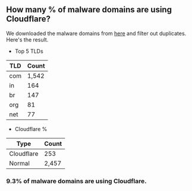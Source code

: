 ## How many % of malware domains are using Cloudflare?


We downloaded the malware domains from [here](https://urlhaus.abuse.ch) and filter out duplicates.
Here's the result.


[//]: # (start replacement)


- Top 5 TLDs

| TLD | Count |
| --- | --- |
| com | 1,542 |
| in | 164 |
| br | 147 |
| org | 81 |
| net | 77 |


- Cloudflare %

| Type | Count |
| --- | --- |
| Cloudflare | 253 |
| Normal | 2,457 |


### 9.3% of malware domains are using Cloudflare.